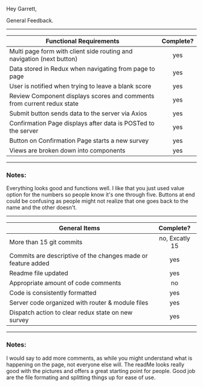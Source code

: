 Hey Garrett,

General Feedback.

---
| Functional Requirements | Complete? |
| --- | :---: |
| Multi page form with client side routing and navigation (next button) | yes |
| Data stored in Redux when navigating from page to page | yes |
| User is notified when trying to leave a blank score | yes |
| Review Component displays scores and comments from current redux state | yes |
| Submit button sends data to the server via Axios | yes |
| Confirmation Page displays after data is POSTed to the server | yes |
| Button on Confirmation Page starts a new survey | yes |
| Views are broken down into components | yes |

---
### Notes:

Everything looks good and functions well. I like that you just used value option for the numbers so people know it's one through five. Buttons at end could be confusing as people might not realize that one goes back to the name and the other doesn't. 

---
| General Items | Complete? |
| --- | :---: |
| More than 15 git commits | no, Excatly 15 |
| Commits are descriptive of the changes made or feature added | yes |
| Readme file updated | yes |
| Appropriate amount of code comments | no |
| Code is consistently formatted | yes |
| Server code organized with router & module files | yes |
| Dispatch action to clear redux state on new survey | yes |

---
### Notes:

I would say to add more comments, as while you might understand what is happening on the page, not everyone else will. The readMe looks really good with the pictures and offers a great starting point for people. Good job are the file formating and splitting things up for ease of use.
